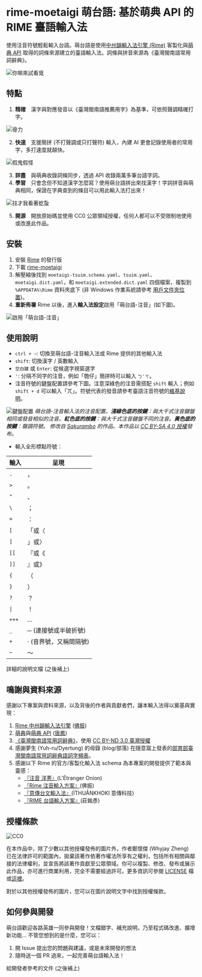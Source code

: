 # rime-moetaigi 萌台語: 基於萌典 API 的 RIME 臺語輸入法

使用注音符號輕鬆輸入台語。萌台語是使用[中州韻輸入法引擎 (Rime)](https://rime.im/) 客製化與[萌典 API](https://www.moedict.tw/about.html) 取得的詞條來源建立的臺語輸入法。詞條與拼音來源為《臺灣閩南語常用詞辭典》。

![你嘛來試看覓](doc/images/moetaigi-try.gif)

## 特點

1. **精確**　漢字與對應發音以《臺灣閩南語推薦用字》為基準，可依照聲調精確打字。

![骨力](doc/images/moetaigi_eg1.gif)

2. **快速**　支援簡拼 (不打聲調或只打聲符) 輸入，內建 AI 更會記錄使用者的常用字，多打速度就越快。

![假鬼假怪](doc/images/moetaigi_eg2.gif)

3. **詳盡**　與萌典收錄詞條同步，透過 API 收錄兩萬多筆台語字詞。
4. **學習**　只會念但不知道漢字怎麼寫？使用萌台語拼出來找漢字！字詞拼音與萌典相同，保證在字典查到的條目可以用此輸入法打出來！

![拄才我看著虼蚻](doc/images/moetaigi_eg3.gif)

5. **開源**　開放原始碼並使用 CC0 公眾領域授權，任何人都可以不受限制地使用或改進此作品。

## 安裝

1. 安裝 [Rime](https://rime.im/) 的發行版
2. 下載 [rime-moetaigi](https://github.com/whyjz/rime-moetaigi/archive/refs/heads/main.zip)
3. 解壓縮後找到 `moetaigi-tsuim.schema.yaml`、`tsuim.yaml`、`moetaigi.dict.yaml`，和 `moetaigi.extended.dict.yaml` 四個檔案，複製到 `%APPDATA%\Rime` 資料夾底下 (非 Windows 作業系統請參考 [用戶文件夾位置](https://github.com/rime/home/wiki/UserData))。
4. **重新佈署** Rime 以後，進入**輸入法設定**啟用「萌台語-注音」(如下圖)。

![啟用「萌台語-注音」](doc/images/rime-moetaigi-install.png)

## 使用說明

- `ctrl + ~`: 切換至萌台語-注音輸入法或 Rime 提供的其他輸入法
- `shift`: 切換漢字 / 英數輸入
- `空白鍵` 或 `Enter`: 從候選字視窗選字
- `'`: 分隔不同字的注音，例如「匏仔」簡拼時可以輸入 `ㄅ'ㄚ`。
- 注音符號的鍵盤配置請參考下圖。注意深綠色的注音需搭配 `shift` 輸入；例如 `shift + d` 可以輸入「ㄫ」。符號代表的發音請參考臺語注音符號的[維基說明](https://zh.wikipedia.org/wiki/%E8%87%BA%E7%81%A3%E6%96%B9%E9%9F%B3%E7%AC%A6%E8%99%9F)。

![鍵盤配置](doc/images/Keyboard_layout_Tsuim.png)
*萌台語-注音輸入法的注音配置。**淺綠色底的按鍵**：與大千式注音鍵盤相同或發音相似的注音。**紅色底的按鍵**：與大千式注音鍵盤不同的注音。**黃色底的按鍵**：聲調符號。 修改自 [Sakurambo](https://commons.wikimedia.org/wiki/File:Keyboard_layout_Zhuyin.svg) 的作品。本作品以 [CC BY-SA 4.0 授權](https://creativecommons.org/licenses/by-sa/4.0/deed.zh_TW)發布。*

- 輸入全形標點符號：

| 輸入 | 呈現 | 
| ---- | ---- |
| `.` | ，|
| `>` | 。 |
| `"` | 、 |
| `\` | ； |
| `=` | ： |
| `[` | 「或〈 |
| `]` | 」或〉 |
| `[[` | 『或《 |
| `]]` | 』或》 |
| `{` | （ |
| `}` | ） |
| `?` | ？ |
| <code>&#124;</code> | ！ |
| `+++` | … |
| `_` | ─ (連接號或半破折號)|
| `+` | ‧ (音界號，又稱間隔號) |
| `~` | ～ |


詳細的說明文檔 (之後補上)

## 鳴謝與資料來源

感謝以下專案與資料來源，以及背後的作者與貢獻者們，讓本輸入法得以奠基與實現：

1. [Rime 中州韻輸入法引擎](https://rime.im/) ([佛振](https://github.com/lotem))
2. [萌典](https://www.moedict.tw/)與[萌典 API](https://github.com/g0v/moedict-webkit) ([唐鳳](https://github.com/audreyt))
3. [《臺灣閩南語常用詞辭典》](http://twblg.dict.edu.tw/)，使用 [CC BY-ND 3.0 臺灣授權](http://twblg.dict.edu.tw/holodict_new/compile1_6_1.jsp)
4. 感謝夢生 (Yuh-ru/Dyertung) 的母錄 (blog/部落) 在隨意窩上發表的[部育部臺灣閩南語常用詞辭典語詞字頻表](https://blog.xuite.net/hn88196555/twblog/563937744)。
5. 感謝以下 Rime 的官方/客製化輸入法 schema 為本專案的開發提供了範本與靈感：
   - [『注音 洋蔥』](https://deltazone.pixnet.net/blog/post/264319309-%E9%BC%A0%E9%AC%9A%E7%AE%A1%E6%B3%A8%E9%9F%B3%E6%96%B9%E6%A1%88---%E7%AC%A6%E5%90%88%E4%B8%80%E8%88%AC%E6%B3%A8%E9%9F%B3%E4%BD%BF%E7%94%A8%E8%80%85%E7%BF%92%E6%85%A3%E8%A8%AD)(L'Étranger Onion)
   - [『Rime 注音輸入方案』](https://github.com/rime/rime-bopomofo)(佛振)
   - [『意傳台文輸入法』](https://github.com/i3thuan5/rime-taigi)(ÌTHUÂNKHOKI 意傳科技)
   - [『RIME 台語輸入方案』](https://github.com/glll4678/rime-taigi)(莊銘彥)

<!-- 昆蟲 https://www.facebook.com/morethandee/photos/a.369345609816495/1097476730336709/?type=3 -->

## 授權條款

![CC0](http://i.creativecommons.org/p/zero/1.0/88x31.png)

在本作品中，除了少數以其他授權發佈的圖片外，作者鄭懷傑 (Whyjay Zheng) 已在法律許可的範圍內，拋棄該著作依著作權法所享有之權利，包括所有相關與鄰接的法律權利，並宣告將該著作貢獻至公眾領域。你可以複製、修改、發布或展示此作品，亦可進行商業利用，完全不需要經過許可。更多資訊可參閱 [LICENSE](LICENSE) 檔或[這裡](https://creativecommons.org/publicdomain/zero/1.0/deed.zh_TW)。

對於以其他授權發佈的圖片，您可以在圖片說明文字中找到授權條款。

## 如何參與開發

萌台語歡迎各路英雄一同參與開發！文檔錯字、補充說明，乃至程式碼改進、擴增新功能... 不管您想到的是什麼，您可以：

1. 開 Issue 提出您的問題與建議，或是未來開發的想法
2. 隨時送一個 PR 過來，一起完善萌台語輸入法！

給開發者參考的文件 (之後補上)